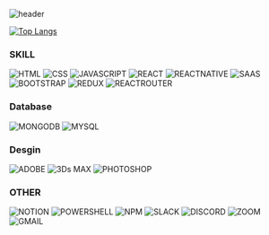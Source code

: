 <!-- 안녕하세요 프론트개발자를 지망하고 있습니다 👋
HELLO, I am preparing a FRONT-END Developer 👋
こんにちはFRONT-ENDの開発者をご用意しております 👋 -->
![header](https://capsule-render.vercel.app/api?type=waving&color=1976d2&height=300&section=header&text=안녕하세요프론트개발자를지망하고있습니다👋-nl-HELLO,IampreparingaFRONT-ENDDeveloper👋-nl-こんにちはFRONT-ENDの開発者をご用意しております%20render&animation=fadeIn&fontSize=20&fontColor=FFFFFF)

[![Top Langs](https://github-readme-stats.vercel.app/api/top-langs/?username=leeejin)](https://github.com/asd72621/github-readme-stats)

### SKILL
![HTML](https://img.shields.io/badge/HTML-239120?style=for-the-badge&logo=html5&logoColor=white)
![CSS](https://img.shields.io/badge/CSS-239120?&style=for-the-badge&logo=css3&logoColor=white)
![JAVASCRIPT](https://img.shields.io/badge/JavaScript-F7DF1E?style=for-the-badge&logo=JavaScript&logoColor=white)
![REACT](https://img.shields.io/badge/React-20232A?style=for-the-badge&logo=react&logoColor=61DAFB)
![REACTNATIVE](https://img.shields.io/badge/React_Native-20232A?style=for-the-badge&logo=react&logoColor=61DAFB)
![SAAS](https://img.shields.io/badge/Sass-CC6699?style=for-the-badge&logo=sass&logoColor=white)
![BOOTSTRAP](https://img.shields.io/badge/Bootstrap-563D7C?style=for-the-badge&logo=bootstrap&logoColor=white)
![REDUX](https://img.shields.io/badge/Redux-593D88?style=for-the-badge&logo=redux&logoColor=white)
![REACTROUTER](https://img.shields.io/badge/React_Router-CA4245?style=for-the-badge&logo=react-router&logoColor=white)
### Database
![MONGODB](https://img.shields.io/badge/MongoDB-4EA94B?style=for-the-badge&logo=mongodb&logoColor=white)
![MYSQL](https://img.shields.io/badge/MySQL-00000F?style=for-the-badge&logo=mysql&logoColor=white)
### Desgin
![ADOBE](https://img.shields.io/badge/Adobe%20XD-470137?style=for-the-badge&logo=Adobe%20XD&logoColor=#FF61F6)
![3Ds MAX](https://img.shields.io/badge/blender-%23F5792A.svg?style=for-the-badge&logo=blender&logoColor=white)
![PHOTOSHOP](https://img.shields.io/badge/Adobe%20Photoshop-31A8FF?logo=adobephotoshop&logoColor=fff&style=for-the-badge)

### OTHER
![NOTION](https://img.shields.io/badge/Notion-%23000000.svg?style=for-the-badge&logo=notion&logoColor=white)
![POWERSHELL](https://img.shields.io/badge/Powershell-2CA5E0?style=for-the-badge&logo=powershell&logoColor=white)
![NPM](https://img.shields.io/badge/npm-CB3837?style=for-the-badge&logo=npm&logoColor=white)
![SLACK](https://img.shields.io/badge/Slack-4A154B?style=for-the-badge&logo=slack&logoColor=white)
![DISCORD](https://img.shields.io/badge/Discord-7289DA?style=for-the-badge&logo=discord&logoColor=white)
![ZOOM](https://img.shields.io/badge/Zoom-2D8CFF?style=for-the-badge&logo=zoom&logoColor=white)
![GMAIL](https://img.shields.io/badge/Gmail-D14836?style=for-the-badge&logo=gmail&logoColor=white)

